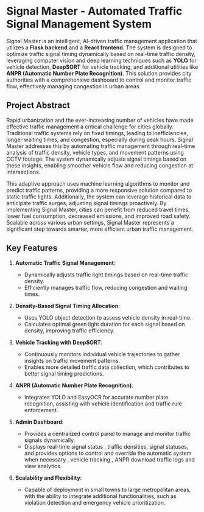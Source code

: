 # Signal Master - Automated Traffic Signal Management System

Signal Master is an intelligent, AI-driven traffic management application that utilizes a **Flask backend** and a **React frontend**. The system is designed to optimize traffic signal timing dynamically based on real-time traffic density, leveraging computer vision and deep learning techniques such as **YOLO** for vehicle detection, **DeepSORT** for vehicle tracking, and additional utilities like **ANPR (Automatic Number Plate Recognition)**. This solution provides city authorities with a comprehensive dashboard to control and monitor traffic flow, effectively managing congestion in urban areas.

## Project Abstract

Rapid urbanization and the ever-increasing number of vehicles have made effective traffic management a critical challenge for cities globally. Traditional traffic systems rely on fixed timings, leading to inefficiencies, longer waiting times, and congestion, especially during peak hours. Signal Master addresses this by automating traffic management through real-time analysis of traffic density, vehicle types, and movement patterns using CCTV footage. The system dynamically adjusts signal timings based on these insights, enabling smoother vehicle flow and reducing congestion at intersections.

This adaptive approach uses machine learning algorithms to monitor and predict traffic patterns, providing a more responsive solution compared to static traffic lights. Additionally, the system can leverage historical data to anticipate traffic surges, adjusting signal timings proactively. By implementing Signal Master, cities can benefit from reduced travel times, lower fuel consumption, decreased emissions, and improved road safety. Scalable across various urban settings, Signal Master represents a significant step towards smarter, more efficient urban traffic management.

## Key Features

1. **Automatic Traffic Signal Management**:
   - Dynamically adjusts traffic light timings based on real-time traffic density.
   - Efficiently manages traffic flow, reducing congestion and waiting times.

2. **Density-Based Signal Timing Allocation**:
   - Uses YOLO object detection to assess vehicle density in real-time.
   - Calculates optimal green light duration for each signal based on density, improving traffic efficiency.

3. **Vehicle Tracking with DeepSORT**:
   - Continuously monitors individual vehicle trajectories to gather insights on traffic movement patterns.
   - Enables more detailed traffic data collection, which contributes to better signal timing predictions.

4. **ANPR (Automatic Number Plate Recognition)**:
   - Integrates YOLO and EasyOCR for accurate number plate recognition, assisting with vehicle identification and traffic rule enforcement.

5. **Admin Dashboard**:
   - Provides a centralized control panel to manage and monitor traffic signals dynamically.
   - Displays real-time signal status , traffic densities, signal statuses, and provides options to control and override the automatic system when necessary , vehicle tracking , ANPR  download traffic logs and view analytics.

6. **Scalability and Flexibility**:
   - Capable of deployment in small towns to large metropolitan areas, with the ability to integrate additional functionalities, such as violation detection and emergency vehicle prioritization.
